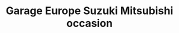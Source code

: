 ---
title: "Garage Europe Suzuki Mitsubishi occasion"
url: /chenove/garage-europe-suzuki-mitsubishi-occasion/
shop: voiture
---